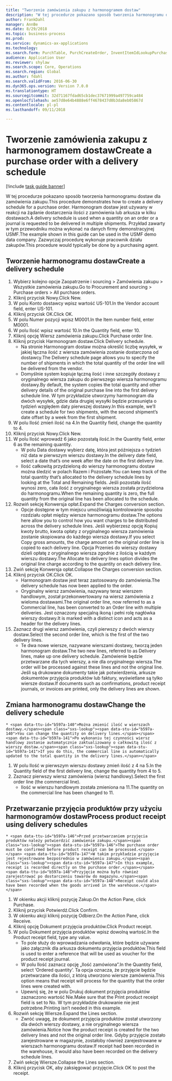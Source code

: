 ```yaml
--- 
title: "Tworzenie zamówienia zakupu z harmonogramem dostaw"
description: "W tej procedurze pokazano sposób tworzenia harmonogramu dostaw dla zamówienia zakupu."
author: FrankDahl
manager: AnnBe
ms.date: 8/29/2018
ms.topic: business-process
ms.prod: 
ms.service: dynamics-ax-applications
ms.technology: 
ms.search.form: PurchTable, PurchCreateOrder, InventItemIdLookupPurchase, PurchDeliverySchedule, PurchEditLines
audience: Application User
ms.reviewer: shylaw
ms.search.scope: Core, Operations
ms.search.region: Global
ms.author: fdahl
ms.search.validFrom: 2016-06-30
ms.dyn365.ops.version: Version 7.0.0
ms.translationtype: HT
ms.sourcegitcommit: 32d71167fdad65cb1dec37671999a497759ca484
ms.openlocfilehash: ae57d8e64b4888e6ff4678437d0b3da8eb05867d
ms.contentlocale: pl-pl
ms.lasthandoff: 09/11/2018

---
```

# <a name="create-a-purchase-order-with-a-delivery-schedule"></a><span data-ttu-id="b597a-103">Tworzenie zamówienia zakupu z harmonogramem dostaw</span><span class="sxs-lookup"><span data-stu-id="b597a-103">Create a purchase order with a delivery schedule</span></span>

[!include [task guide banner](../../includes/task-guide-banner.md)]

<span data-ttu-id="b597a-104">W tej procedurze pokazano sposób tworzenia harmonogramu dostaw dla zamówienia zakupu.</span><span class="sxs-lookup"><span data-stu-id="b597a-104">This procedure demonstrates how to create a delivery schedule for a purchase order.</span></span> <span data-ttu-id="b597a-105">Harmonogram dostaw jest używany w reakcji na żądanie dostarczenia ilości z zamówienia lub arkusza w kilku dostawach.</span><span class="sxs-lookup"><span data-stu-id="b597a-105">A delivery schedule is used when a quantity on an order or a journal is requested to be delivered in multiple shipments.</span></span> <span data-ttu-id="b597a-106">Przykład zawarty w tym przewodniku można wykonać na danych firmy demonstracyjnej USMF.</span><span class="sxs-lookup"><span data-stu-id="b597a-106">The example shown in this guide can be used in the USMF demo data company.</span></span> <span data-ttu-id="b597a-107">Zazwyczaj procedurę wykonuje pracownik działu zakupów.</span><span class="sxs-lookup"><span data-stu-id="b597a-107">This procedure would typically be done by a purchasing agent.</span></span>


## <a name="create-a-delivery-schedule"></a><span data-ttu-id="b597a-108">Tworzenie harmonogramu dostaw</span><span class="sxs-lookup"><span data-stu-id="b597a-108">Create a delivery schedule</span></span>
1. <span data-ttu-id="b597a-109">Wybierz kolejno opcje Zaopatrzenie i sourcing > Zamówienia zakupu > Wszystkie zamówienia zakupu.</span><span class="sxs-lookup"><span data-stu-id="b597a-109">Go to Procurement and sourcing > Purchase orders > All purchase orders.</span></span>
2. <span data-ttu-id="b597a-110">Kliknij przycisk Nowy.</span><span class="sxs-lookup"><span data-stu-id="b597a-110">Click New.</span></span>
3. <span data-ttu-id="b597a-111">W polu Konto dostawcy wpisz wartość US-101.</span><span class="sxs-lookup"><span data-stu-id="b597a-111">In the Vendor account field, enter US-101.</span></span>
4. <span data-ttu-id="b597a-112">Kliknij przycisk OK.</span><span class="sxs-lookup"><span data-stu-id="b597a-112">Click OK.</span></span>
5. <span data-ttu-id="b597a-113">W polu Numer pozycji wpisz M0001.</span><span class="sxs-lookup"><span data-stu-id="b597a-113">In the Item number field, enter M0001.</span></span>
6. <span data-ttu-id="b597a-114">W polu Ilość wpisz wartość 10.</span><span class="sxs-lookup"><span data-stu-id="b597a-114">In the Quantity field, enter 10.</span></span>
7. <span data-ttu-id="b597a-115">Kliknij opcję Wiersz zamówienia zakupu.</span><span class="sxs-lookup"><span data-stu-id="b597a-115">Click Purchase order line.</span></span>
8. <span data-ttu-id="b597a-116">Kliknij przycisk Harmonogram dostaw.</span><span class="sxs-lookup"><span data-stu-id="b597a-116">Click Delivery schedule.</span></span>
    * <span data-ttu-id="b597a-117">Na stronie Harmonogram dostaw można określić liczbę wysyłek, w jakiej łączna ilość z wiersza zamówienia zostanie dostarczona od dostawcy.</span><span class="sxs-lookup"><span data-stu-id="b597a-117">The Delivery schedule page allows you to specify the number of shipments in which the total quantity of the order line will be delivered from the vendor.</span></span>  
    * <span data-ttu-id="b597a-118">Domyślnie system kopiuje łączną ilość i inne szczegóły dostawy z oryginalnego wiersza zakupu do pierwszego wiersza harmonogramu dostawy.</span><span class="sxs-lookup"><span data-stu-id="b597a-118">By default, the system copies the total quantity and other delivery details of the original purchase line into the first delivery schedule line.</span></span> <span data-ttu-id="b597a-119">W tym przykładzie utworzymy harmonogram dla dwóch wysyłek, gdzie data drugiej wysyłki będzie przesunięta o tydzień względem daty pierwszej dostawy.</span><span class="sxs-lookup"><span data-stu-id="b597a-119">In this example, we’ll create a schedule for two shipments, with the second shipment’s date offset by a week from the first shipment.</span></span>  
9. <span data-ttu-id="b597a-120">W polu Ilość zmień ilość na 4.</span><span class="sxs-lookup"><span data-stu-id="b597a-120">In the Quantity field, change the quantity to 4.</span></span>
10. <span data-ttu-id="b597a-121">Kliknij przycisk Nowy.</span><span class="sxs-lookup"><span data-stu-id="b597a-121">Click New.</span></span>
11. <span data-ttu-id="b597a-122">W polu Ilość wprowadź 6 jako pozostałą ilość.</span><span class="sxs-lookup"><span data-stu-id="b597a-122">In the Quantity field, enter 6 as the remaining quantity.</span></span>
    * <span data-ttu-id="b597a-123">W polu Data dostawy wybierz datę, która jest późniejsza o tydzień niż data w pierwszym wierszu dostawy.</span><span class="sxs-lookup"><span data-stu-id="b597a-123">In the delivery date field, select a date that’s one week after the date on the first delivery line.</span></span>  
    * <span data-ttu-id="b597a-124">Ilość całkowitą przydzieloną do wierszy harmonogramu dostaw można śledzić w polach Razem i Pozostałe.</span><span class="sxs-lookup"><span data-stu-id="b597a-124">You can keep track of the total quantity that’s allocated to the delivery schedule lines by looking at the Total and Remaining fields.</span></span> <span data-ttu-id="b597a-125">Jeśli pozostała ilość wynosi zero, cała ilość z oryginalnego wiersza została przydzielona do harmonogramu.</span><span class="sxs-lookup"><span data-stu-id="b597a-125">When the remaining quantity is zero, the full quantity from the original line has been allocated to the schedule.</span></span>  
12. <span data-ttu-id="b597a-126">Rozwiń sekcję Konwersja opłat.</span><span class="sxs-lookup"><span data-stu-id="b597a-126">Expand the Charges conversion section.</span></span>
    * <span data-ttu-id="b597a-127">Opcje dostępne w tym miejscu umożliwiają kontrolowanie sposobu rozdziału opłat między wiersze harmonogramu dostaw.</span><span class="sxs-lookup"><span data-stu-id="b597a-127">The options here allow you to control how you want charges to be distributed across the delivery schedule lines.</span></span> <span data-ttu-id="b597a-128">Jeśli wybierzesz opcję Kopiuj kwoty brutto, kwota opłaty z oryginalnego wiersza zamówienia zostanie skopiowana do każdego wiersza dostawy.</span><span class="sxs-lookup"><span data-stu-id="b597a-128">If you select Copy gross amounts, the charge amount on the original order line is copied to each delivery line.</span></span> <span data-ttu-id="b597a-129">Opcja Przenieś do wierszy dostawy dzieli opłatę z oryginalnego wiersza zgodnie z ilością w każdym wierszu dostawy.</span><span class="sxs-lookup"><span data-stu-id="b597a-129">The Allocate to delivery lines option divides the original line charge according to the quantity on each delivery line.</span></span>  
13. <span data-ttu-id="b597a-130">Zwiń sekcję Konwersja opłat.</span><span class="sxs-lookup"><span data-stu-id="b597a-130">Collapse the Charges conversion section.</span></span>
14. <span data-ttu-id="b597a-131">Kliknij przycisk OK.</span><span class="sxs-lookup"><span data-stu-id="b597a-131">Click OK.</span></span>
    * <span data-ttu-id="b597a-132">Harmonogram dostaw jest teraz zastosowany do zamówienia.</span><span class="sxs-lookup"><span data-stu-id="b597a-132">The delivery schedule has now been applied to the order.</span></span>  
    * <span data-ttu-id="b597a-133">Oryginalny wiersz zamówienia, nazywany teraz wierszem handlowym, został przekonwertowany na wiersz zamówienia z wieloma dostawami.</span><span class="sxs-lookup"><span data-stu-id="b597a-133">The original order line, now referred to as a Commercial line, has been converted to an Order line with multiple deliveries.</span></span> <span data-ttu-id="b597a-134">Jest oznaczony specjalną ikoną i pełni rolę nagłówka wierszy dostawy.</span><span class="sxs-lookup"><span data-stu-id="b597a-134">It is marked with a distinct icon and acts as a header for the delivery lines.</span></span>  
15. <span data-ttu-id="b597a-135">Zaznacz drugi wiersz zamówienia, czyli pierwszy z dwóch wierszy dostaw.</span><span class="sxs-lookup"><span data-stu-id="b597a-135">Select the second order line, which is the first of the two delivery lines.</span></span>
    * <span data-ttu-id="b597a-136">Te dwa nowe wiersze, nazywane wierszami dostawy, tworzą jeden harmonogram dostaw.</span><span class="sxs-lookup"><span data-stu-id="b597a-136">The two new lines, referred to as Delivery lines, make up one delivery schedule.</span></span> <span data-ttu-id="b597a-137">Zamówienie będzie przetwarzane dla tych wierszy, a nie dla oryginalnego wiersza.</span><span class="sxs-lookup"><span data-stu-id="b597a-137">The order will be processed against these lines and not the original line.</span></span> <span data-ttu-id="b597a-138">Jeśli są drukowane dokumenty takie jak potwierdzenia, arkusze dokumentów przyjęcia produktów lub faktury, wyświetlane są tylko wiersze dostaw.</span><span class="sxs-lookup"><span data-stu-id="b597a-138">If documents such as confirmations, product receipt journals, or invoices are printed, only the delivery lines are shown.</span></span>  

## <a name="change-the-delivery-schedule"></a><span data-ttu-id="b597a-139">Zmiana harmonogramu dostaw</span><span class="sxs-lookup"><span data-stu-id="b597a-139">Change the delivery schedule</span></span>
    * <span data-ttu-id="b597a-140">Można zmienić ilość w wierszach dostawy.</span><span class="sxs-lookup"><span data-stu-id="b597a-140">You can change the quantity on delivery lines.</span></span> <span data-ttu-id="b597a-141">Po wykonaniu tej czynności wiersz handlowy zostanie automatycznie zaktualizowany o całkowitą ilość z wierszy dostaw.</span><span class="sxs-lookup"><span data-stu-id="b597a-141">If you do this, the commercial line is automatically updated to the total quantity in the delivery lines.</span></span>  
1. <span data-ttu-id="b597a-142">W polu Ilość w pierwszym wierszu dostawy zmień ilość z 4 na 5.</span><span class="sxs-lookup"><span data-stu-id="b597a-142">In the Quantity field of the first delivery line, change the quantity from 4 to 5.</span></span>
2. <span data-ttu-id="b597a-143">Zaznacz pierwszy wiersz zamówienia (wiersz handlowy).</span><span class="sxs-lookup"><span data-stu-id="b597a-143">Select the first order line (the commercial line).</span></span>
    * <span data-ttu-id="b597a-144">Ilość w wierszu handlowym została zmieniona na 11.</span><span class="sxs-lookup"><span data-stu-id="b597a-144">The quantity on the commercial line has been changed to 11.</span></span>  

## <a name="process-product-receipt-using-delivery-schedules"></a><span data-ttu-id="b597a-145">Przetwarzanie przyjęcia produktów przy użyciu harmonogramów dostaw</span><span class="sxs-lookup"><span data-stu-id="b597a-145">Process product receipt using delivery schedules</span></span>
    * <span data-ttu-id="b597a-146">Przed przetwarzaniem przyjęcia produktów należy potwierdzić zamówienie zakupu.</span><span class="sxs-lookup"><span data-stu-id="b597a-146">The purchase order must be confirmed before product receipt can be processed.</span></span> <span data-ttu-id="b597a-147">W takim przykładzie przyjęcie jest rejestrowane bezpośrednio w zamówieniu zakupu.</span><span class="sxs-lookup"><span data-stu-id="b597a-147">In this example, receipt is recorded directly on the purchase order.</span></span> <span data-ttu-id="b597a-148">Przyjęcie można było również zarejestrować po dostarczeniu towarów do magazynu.</span><span class="sxs-lookup"><span data-stu-id="b597a-148">Receipt could also have been recorded when the goods arrived in the warehouse.</span></span>  
1. <span data-ttu-id="b597a-149">W okienku akcji kliknij pozycję Zakup.</span><span class="sxs-lookup"><span data-stu-id="b597a-149">On the Action Pane, click Purchase.</span></span>
2. <span data-ttu-id="b597a-150">Kliknij przycisk Potwierdź.</span><span class="sxs-lookup"><span data-stu-id="b597a-150">Click Confirm.</span></span>
3. <span data-ttu-id="b597a-151">W okienku akcji kliknij pozycję Odbierz.</span><span class="sxs-lookup"><span data-stu-id="b597a-151">On the Action Pane, click Receive.</span></span>
4. <span data-ttu-id="b597a-152">Kliknij opcję Dokument przyjęcia produktów.</span><span class="sxs-lookup"><span data-stu-id="b597a-152">Click Product receipt.</span></span>
5. <span data-ttu-id="b597a-153">W polu Dokument przyjęcia produktów wpisz dowolną wartość.</span><span class="sxs-lookup"><span data-stu-id="b597a-153">In the Product receipt field, type any value.</span></span>
    * <span data-ttu-id="b597a-154">To pole służy do wprowadzania odwołania, które będzie używane jako załącznik dla arkusza dokumentu przyjęcia produktów.</span><span class="sxs-lookup"><span data-stu-id="b597a-154">This field is used to enter a reference that will be used as voucher for the product receipt journal.</span></span>  
    * <span data-ttu-id="b597a-155">W polu Ilość zaznacz opcję „Ilość zamówiona”.</span><span class="sxs-lookup"><span data-stu-id="b597a-155">In the Quantity field, select ‘Ordered quantity’.</span></span> <span data-ttu-id="b597a-156">Ta opcja oznacza, że przyjęcie będzie przetwarzane dla ilości, z którą utworzono wiersze zamówienia.</span><span class="sxs-lookup"><span data-stu-id="b597a-156">This option means that receipt will process for the quantity that the order lines were created with.</span></span>  
    * <span data-ttu-id="b597a-157">Upewnij się, że w polu Drukuj dokument przyjęcia produktów zaznaczono wartość Nie.</span><span class="sxs-lookup"><span data-stu-id="b597a-157">Make sure that the Print product receipt field is set to No.</span></span> <span data-ttu-id="b597a-158">W tym przykładzie drukowanie nie jest potrzebne.</span><span class="sxs-lookup"><span data-stu-id="b597a-158">Printing isn’t needed in this example.</span></span>  
6. <span data-ttu-id="b597a-159">Rozwiń sekcję Wiersze.</span><span class="sxs-lookup"><span data-stu-id="b597a-159">Expand the Lines section.</span></span>
    * <span data-ttu-id="b597a-160">Zwróć uwagę, że dokument przyjęcia produktów został utworzony dla dwóch wierszy dostawy, a nie oryginalnego wiersza zamówienia.</span><span class="sxs-lookup"><span data-stu-id="b597a-160">Notice how the product receipt is created for the two delivery lines and not the original order line.</span></span> <span data-ttu-id="b597a-161">Gdyby przyjęcie zostało zarejestrowane w magazynie, zostałoby również zarejestrowane w wierszach harmonogramu dostaw.</span><span class="sxs-lookup"><span data-stu-id="b597a-161">If receipt had been recorded in the warehouse, it would also have been recorded on the delivery schedule lines.</span></span>  
7. <span data-ttu-id="b597a-162">Zwiń sekcję Wiersze.</span><span class="sxs-lookup"><span data-stu-id="b597a-162">Collapse the Lines section.</span></span>
8. <span data-ttu-id="b597a-163">Kliknij przycisk OK, aby zaksięgować przyjęcie.</span><span class="sxs-lookup"><span data-stu-id="b597a-163">Click OK to post the receipt.</span></span>


